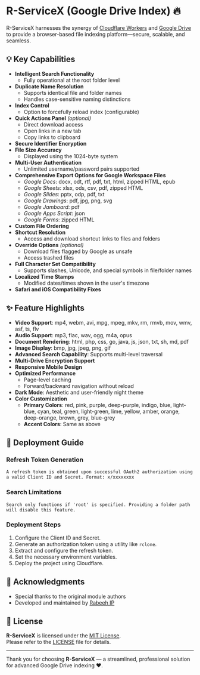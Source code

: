 # R-ServiceX (Google Drive Index) 🔥

R-ServiceX harnesses the synergy of [Cloudflare Workers](https://workers.cloudflare.com/) and [Google Drive](https://www.google.com/drive/) to provide a browser-based file indexing platform—secure, scalable, and seamless.

</details></h2>

## 💡 Key Capabilities

- **Intelligent Search Functionality**
  - Fully operational at the root folder level
- **Duplicate Name Resolution**
  - Supports identical file and folder names
  - Handles case-sensitive naming distinctions
- **Index Control**
  - Option to forcefully reload index (configurable)
- **Quick Actions Panel** _(optional)_
  - Direct download access
  - Open links in a new tab
  - Copy links to clipboard
- **Secure Identifier Encryption**
- **File Size Accuracy**
  - Displayed using the 1024-byte system
- **Multi-User Authentication**
  - Unlimited username/password pairs supported
- **Comprehensive Export Options for Google Workspace Files**
  - _Google Docs_: docx, odt, rtf, pdf, txt, html, zipped HTML, epub
  - _Google Sheets_: xlsx, ods, csv, pdf, zipped HTML
  - _Google Slides_: pptx, odp, pdf, txt
  - _Google Drawings_: pdf, jpg, png, svg
  - _Google Jamboard_: pdf
  - _Google Apps Script_: json
  - _Google Forms_: zipped HTML
- **Custom File Ordering**
- **Shortcut Resolution**
  - Access and download shortcut links to files and folders
- **Override Options** _(optional)_
  - Download files flagged by Google as unsafe
  - Access trashed files
- **Full Character Set Compatibility**
  - Supports slashes, Unicode, and special symbols in file/folder names
- **Localized Time Stamps**
  - Modified dates/times shown in the user's timezone
- **Safari and iOS Compatibility Fixes**

## ✨ Feature Highlights

- **Video Support**: mp4, webm, avi, mpg, mpeg, mkv, rm, rmvb, mov, wmv, asf, ts, flv
- **Audio Support**: mp3, flac, wav, ogg, m4a, opus
- **Document Rendering**: html, php, css, go, java, js, json, txt, sh, md, pdf
- **Image Display**: bmp, jpg, jpeg, png, gif
- **Advanced Search Capability**: Supports multi-level traversal
- **Multi-Drive Encryption Support**
- **Responsive Mobile Design**
- **Optimized Performance**
  - Page-level caching
  - Forward/backward navigation without reload
- **Dark Mode**: Aesthetic and user-friendly night theme
- **Color Customization**
  - **Primary Colors**: red, pink, purple, deep-purple, indigo, blue, light-blue, cyan, teal, green, light-green, lime, yellow, amber, orange, deep-orange, brown, grey, blue-grey
  - **Accent Colors**: Same as above

## 📖 Deployment Guide

### Refresh Token Generation

`A refresh token is obtained upon successful OAuth2 authorization using a valid Client ID and Secret. Format: x/xxxxxxxx`

### Search Limitations

`Search only functions if 'root' is specified. Providing a folder path will disable this feature.`

### Deployment Steps

1. Configure the Client ID and Secret.
2. Generate an authorization token using a utility like `rclone`.
3. Extract and configure the refresh token.
4. Set the necessary environment variables.
5. Deploy the project using Cloudflare.

## 📜 Acknowledgments

- Special thanks to the original module authors
- Developed and maintained by [Rabeeh IP](https://github.com/rabeehip)

## 📄 License

**R-ServiceX** is licensed under the [MIT License](https://opensource.org/licenses/MIT).  
Please refer to the [LICENSE](https://github.com/rabeehip/R-ServiceX/blob/X/LICENSE) file for details.

---

Thank you for choosing **R-ServiceX** — a streamlined, professional solution for advanced Google Drive indexing ♥️.
